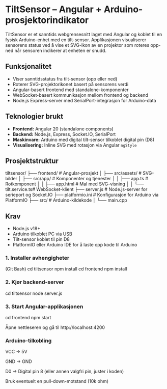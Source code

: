 # TiltSensor – Angular + Arduino-prosjektorindikator

TiltSensor er et sanntids webgrensesnitt laget med Angular og koblet til en fysisk Arduino-enhet med en tilt-sensor. Applikasjonen visualiserer sensorens status ved å vise et SVG-ikon av en projektor som roteres opp-ned når sensoren indikerer at enheten er snudd.

## Funksjonalitet

- Viser sanntidsstatus fra tilt-sensor (opp eller ned)
- Roterer SVG-projektorikonet basert på sensorens verdi
- Angular-basert frontend med standalone-komponenter
- WebSocket-basert kommunikasjon mellom frontend og backend
- Node.js Express-server med SerialPort-integrasjon for Arduino-data

## Teknologier brukt

- **Frontend:** Angular 20 (standalone components)
- **Backend:** Node.js, Express, Socket.IO, SerialPort
- **Maskinvare:** Arduino med digital tilt-sensor tilkoblet digital pin (D8)
- **Visualisering:** Inline SVG med rotasjon via Angular `ngStyle`

## Prosjektstruktur

tiltsensor/
├── frontend/ # Angular-prosjekt
│ ├── src/assets/ # SVG-bilder
│ ├── src/app/ # Komponenter og tjenester
│ │ ├── app.ts # Rotkomponent
│ │ ├── app.html # Mal med SVG-visning
│ │ └── tilt.service.ts# WebSocket-klient
├── server.js # Node.js-server for serieport og Socket.IO
├── platformio.ini # Konfigurasjon for Arduino via PlatformIO
├── src/ # Arduino-kildekode
│ └── main.cpp


## Krav

- Node.js v18+
- Arduino tilkoblet PC via USB
- Tilt-sensor koblet til pin D8
- PlatformIO eller Arduino IDE for å laste opp kode til Arduino

### 1. Installer avhengigheter

(Git Bash)
cd tiltsensor
npm install
cd frontend
npm install

### 2. Kjør backend-server
cd tiltsensor
node server.js

### 3. Start Angular-applikasjonen
cd frontend
npm start

Åpne nettleseren og gå til http://localhost:4200

### Arduino-tilkobling
VCC → 5V

GND → GND

D0 → Digital pin 8 (eller annen valgfri pin, juster i koden)

Bruk eventuelt en pull-down-motstand (10k ohm)


